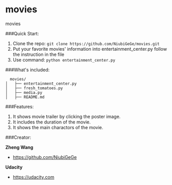 # movies
movies

###Quick Start:

  1. Clone the repo: ```git clone https://github.com/NiubiGeGe/movies.git```
  2. Put your favorite movies' information into entertainment_center.py follow
       the instruction in the file
  3. Use command: ```python entertainment_center.py```

###What's included:

```
  movies/
│   ├── entertainment_center.py
│   ├── fresh_tomatoes.py
│   ├── media.py
│   ├── README.md
```

###Features:

  1. It shows movie trailer by clicking the poster image.
  2. It includes the duration of the movie.
  3. It shows the main charactors of the movie.

###Creator:

**Zheng Wang**

* https://github.com/NiubiGeGe

**Udacity**

* https://udacity.com
